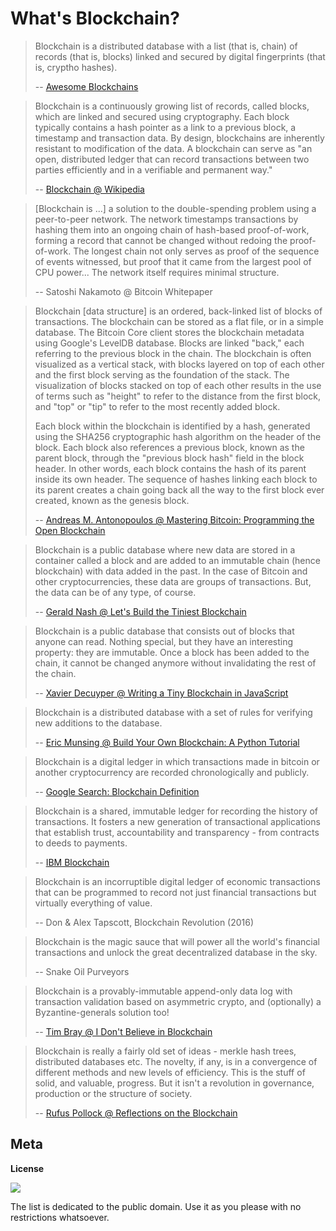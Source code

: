 
# What's Blockchain?


> Blockchain is a distributed database with a list (that is, chain) of records (that is, blocks) 
> linked and secured by digital fingerprints (that is, cryptho hashes). 
>
> -- [Awesome Blockchains](https://github.com/openblockchains/awesome-blockchains)


> Blockchain is a continuously growing list of records, called blocks, which are linked and secured using cryptography.
> Each block typically contains a hash pointer as a link to a previous block, a timestamp and transaction data. 
> By design, blockchains are inherently resistant to modification of the data. 
> A blockchain can serve as "an open, distributed ledger that can record transactions between two parties efficiently
> and in a verifiable and permanent way."
>
> -- [Blockchain @ Wikipedia](https://en.wikipedia.org/wiki/Blockchain)


> [Blockchain is ...] a solution to the double-spending problem using a peer-to-peer network. 
> The network timestamps transactions by hashing them into an ongoing chain of hash-based proof-of-work, 
> forming a record that cannot be changed without redoing the proof-of-work. 
> The longest chain not only serves as proof of the sequence of events witnessed, 
> but proof that it came from the largest pool of CPU power... 
> The network itself requires minimal structure.
>
> -- Satoshi Nakamoto @ Bitcoin Whitepaper


> Blockchain [data structure] is an ordered, back-linked list of blocks of transactions. 
> The blockchain can be stored as a flat file, or in a simple database. 
> The Bitcoin Core client stores the blockchain metadata using Google's LevelDB database. 
> Blocks are linked "back," each referring to the previous block in the chain. 
> The blockchain is often visualized as a vertical stack, with blocks layered on top of each other 
> and the first block serving as the foundation of the stack. 
> The visualization of blocks stacked on top of each other results in the use of terms such as "height" 
> to refer to the distance from the first block, and "top" or "tip" to refer to the most recently added block.
>
> Each block within the blockchain is identified by a hash, generated using the SHA256 cryptographic hash algorithm 
> on the header of the block. Each block also references a previous block, known as the parent block, 
> through the "previous block hash" field in the block header. 
> In other words, each block contains the hash of its parent inside its own header. 
> The sequence of hashes linking each block to its parent creates a chain going back all the way to the first block ever created, 
> known as the genesis block.
>
> -- [Andreas M. Antonopoulos @ Mastering Bitcoin: Programming the Open Blockchain](https://github.com/bitcoinbook/bitcoinbook/blob/second_edition/ch09.asciidoc)




> Blockchain is a public database where new data are stored in a container called a block 
> and are added to an immutable chain (hence blockchain) with data added in the past.
> In the case of Bitcoin and other cryptocurrencies, these data are groups of transactions. 
> But, the data can be of any type, of course.
> 
> -- [Gerald Nash @ Let's Build the Tiniest Blockchain](https://medium.com/crypto-currently/lets-build-the-tiniest-blockchain-e70965a248b)


> Blockchain is a public database that consists out of blocks that anyone can read.
> Nothing special, but they have an interesting property: they are immutable.
> Once a block has been added to the chain, it cannot be changed anymore without invalidating the rest of the chain.
>
> -- [Xavier Decuyper @ Writing a Tiny Blockchain in JavaScript](https://www.savjee.be/2017/07/Writing-tiny-blockchain-in-JavaScript/)


> Blockchain is a distributed database with a set of rules for verifying new additions to the database.
>
> -- [Eric Munsing @ Build Your Own Blockchain: A Python Tutorial](http://ecomunsing.com/build-your-own-blockchain)



> Blockchain is a digital ledger in which transactions made in bitcoin or another cryptocurrency 
> are recorded chronologically and publicly.
>
> -- [Google Search: Blockchain Definition](https://www.google.com/search?q=blockchain+definition)

> Blockchain is a shared, immutable ledger for recording the history of transactions. 
> It fosters a new generation of transactional applications that establish trust, accountability and transparency - from contracts to deeds to payments.
>
> -- [IBM Blockchain](https://ibm.com/blockchain) 


> Blockchain is an incorruptible digital ledger of economic transactions that can be programmed to record 
> not just financial transactions but virtually everything of value.
>
> -- Don & Alex Tapscott, Blockchain Revolution (2016)


> Blockchain is the magic sauce that will power all the world's financial transactions 
> and unlock the great decentralized database in the sky.
>
> -- Snake Oil Purveyors


> Blockchain is a provably-immutable append-only data log with transaction validation based on asymmetric crypto,
> and (optionally) a Byzantine-generals solution too! 
>
> -- [Tim Bray @ I Don't Believe in Blockchain](https://www.tbray.org/ongoing/When/201x/2017/05/13/Not-Believing-in-Blockchain)


> Blockchain is really a fairly old set of ideas - merkle hash trees, distributed databases etc. 
> The novelty, if any, is in a convergence of different methods and new levels of efficiency. 
> This is the stuff of solid, and valuable, progress.
> But it isn't a revolution in governance, production or the structure of society.
>
> -- [Rufus Pollock @ Reflections on the Blockchain](http://rufuspollock.com/2016/07/02/reflections-on-the-blockchain/)



## Meta

**License**

![](https://publicdomainworks.github.io/buttons/zero88x31.png)

The list is dedicated to the public domain. Use it as you please with no restrictions whatsoever.

